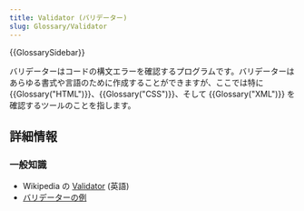 ```yaml
---
title: Validator (バリデーター)
slug: Glossary/Validator
---
```


{{GlossarySidebar}}

バリデーターはコードの構文エラーを確認するプログラムです。バリデーターはあらゆる書式や言語のために作成することができますが、ここでは特に {{Glossary("HTML")}}、{{Glossary("CSS")}}、そして {{Glossary("XML")}} を確認するツールのことを指します。

## 詳細情報

### 一般知識

- Wikipedia の [Validator](https://en.wikipedia.org/wiki/Validator) (英語)
- [バリデーターの例](/ja/docs/Tools/Validators)
